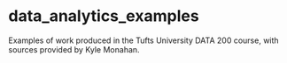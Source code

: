 # data_analytics_examples
Examples of work produced in the Tufts University DATA 200 course, with sources provided by Kyle Monahan.
